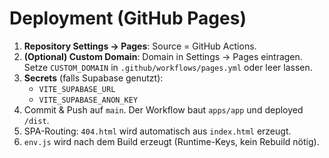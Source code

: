 # Deployment (GitHub Pages)

1. **Repository Settings → Pages**: Source = GitHub Actions.
2. **(Optional) Custom Domain**: Domain in Settings → Pages eintragen. Setze `CUSTOM_DOMAIN` in `.github/workflows/pages.yml` oder leer lassen.
3. **Secrets** (falls Supabase genutzt):
   - `VITE_SUPABASE_URL`
   - `VITE_SUPABASE_ANON_KEY`
4. Commit & Push auf `main`. Der Workflow baut `apps/app` und deployed `/dist`.
5. SPA-Routing: `404.html` wird automatisch aus `index.html` erzeugt.
6. `env.js` wird nach dem Build erzeugt (Runtime-Keys, kein Rebuild nötig).
